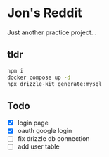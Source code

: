 # Jon's Reddit
Just another practice project...

## tldr
```bash
npm i
docker compose up -d
npx drizzle-kit generate:mysql 
```

## Todo
- [x] login page
- [x] oauth google login
- [ ] fix drizzle db connection
- [ ] add user table
